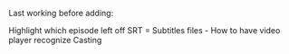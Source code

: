 Last working before adding:

Highlight which episode left off
SRT = Subtitles files - How to have video player recognize
Casting
